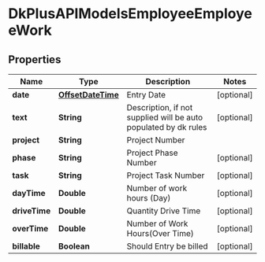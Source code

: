 
# DkPlusAPIModelsEmployeeEmployeeWork

## Properties
Name | Type | Description | Notes
------------ | ------------- | ------------- | -------------
**date** | [**OffsetDateTime**](OffsetDateTime.md) | Entry Date |  [optional]
**text** | **String** | Description, if not supplied will be auto populated by dk rules |  [optional]
**project** | **String** | Project Number | 
**phase** | **String** | Project Phase Number |  [optional]
**task** | **String** | Project Task Number |  [optional]
**dayTime** | **Double** | Number of work hours (Day) |  [optional]
**driveTime** | **Double** | Quantity Drive Time |  [optional]
**overTime** | **Double** | Number of Work Hours(Over Time) |  [optional]
**billable** | **Boolean** | Should Entry be billed |  [optional]




